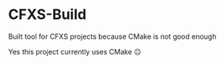 # CFXS-Build
Built tool for CFXS projects because CMake is not good enough

Yes this project currently uses CMake 😐
